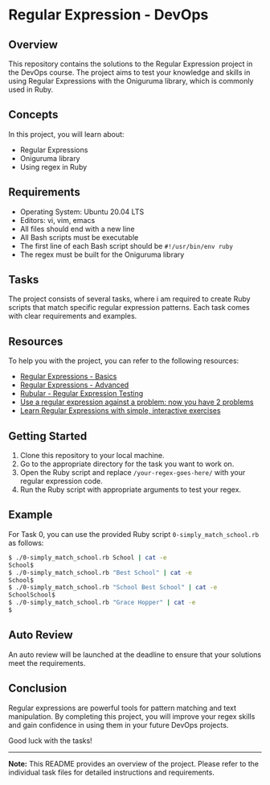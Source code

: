 # Regular Expression - DevOps

## Overview

This repository contains the solutions to the Regular Expression project in the DevOps course. 
The project aims to test your knowledge and skills in using Regular Expressions with the Oniguruma library, which is commonly used in Ruby.

## Concepts

In this project, you will learn about:
- Regular Expressions
- Oniguruma library
- Using regex in Ruby

## Requirements

- Operating System: Ubuntu 20.04 LTS
- Editors: vi, vim, emacs
- All files should end with a new line
- All Bash scripts must be executable
- The first line of each Bash script should be `#!/usr/bin/env ruby`
- The regex must be built for the Oniguruma library

## Tasks

The project consists of several tasks, where i am required to create Ruby scripts that match specific regular expression patterns. 
Each task comes with clear requirements and examples.

## Resources

To help you with the project, you can refer to the following resources:
- [Regular Expressions - Basics](https://example.com/regex_basics)
- [Regular Expressions - Advanced](https://example.com/regex_advanced)
- [Rubular - Regular Expression Testing](https://rubular.com/)
- [Use a regular expression against a problem: now you have 2 problems](https://example.com/regex_problem)
- [Learn Regular Expressions with simple, interactive exercises](https://example.com/regex_exercises)

## Getting Started

1. Clone this repository to your local machine.
2. Go to the appropriate directory for the task you want to work on.
3. Open the Ruby script and replace `/your-regex-goes-here/` with your regular expression code.
4. Run the Ruby script with appropriate arguments to test your regex.

## Example

For Task 0, you can use the provided Ruby script `0-simply_match_school.rb` as follows:
```bash
$ ./0-simply_match_school.rb School | cat -e
School$
$ ./0-simply_match_school.rb "Best School" | cat -e
School$
$ ./0-simply_match_school.rb "School Best School" | cat -e
SchoolSchool$
$ ./0-simply_match_school.rb "Grace Hopper" | cat -e
$
```

## Auto Review

An auto review will be launched at the deadline to ensure that your solutions meet the requirements.

## Conclusion

Regular expressions are powerful tools for pattern matching and text manipulation. By completing this project, 
you will improve your regex skills and gain confidence in using them in your future DevOps projects.

Good luck with the tasks!

---
**Note:** This README provides an overview of the project. Please refer to the individual task files for detailed instructions and requirements.
